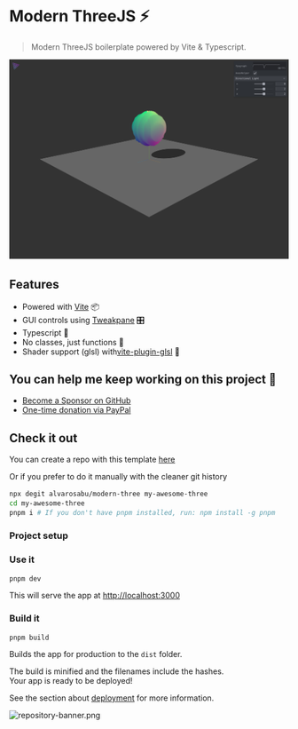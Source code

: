 # Modern ThreeJS ⚡️

> Modern ThreeJS boilerplate powered by Vite & Typescript.

![Modern ThreeJS](./public/modern-three.png)

## Features

- Powered with [Vite](https://vite.dev/) 📦
- GUI controls using [Tweakpane](https://cocopon.github.io/tweakpane/) 🎛
- Typescript 🦾
- No classes, just functions 🎯
- Shader support (glsl) with[vite-plugin-glsl](https://github.com/UstymUkhman/vite-plugin-glsl) 🎨

## You can help me keep working on this project 💚

- [Become a Sponsor on GitHub](https://github.com/sponsors/alvarosabu)
- [One-time donation via PayPal](https://paypal.me/alvarosaburido)

## Check it out

You can create a repo with this template [here](https://github.com/alvarosabu/modern-three/generate)

Or if you prefer to do it manually with the cleaner git history

```bash
npx degit alvarosabu/modern-three my-awesome-three
cd my-awesome-three
pnpm i # If you don't have pnpm installed, run: npm install -g pnpm
```

### Project setup

### Use it

```
pnpm dev
```

This will serve the app at [http://localhost:3000](http://localhost:3000)

### Build it

```
pnpm build
```

Builds the app for production to the `dist` folder.<br>

The build is minified and the filenames include the hashes.<br>
Your app is ready to be deployed!

See the section about [deployment](#deployment) for more information.

![repository-banner.png](https://res.cloudinary.com/alvarosaburido/image/upload/v1612193118/as-portfolio/Repo_Banner_kexozw.png)
